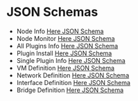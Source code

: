 # JSON Schemas

- Node Info [Here JSON Schema](../json_objects/node_information.schema)
- Node Monitor [Here JSON Schema](../json_objects/node_monitoring.schema)
- All Plugins Info [Here JSON Schema](../json_objects/plugins_info.schema)
- Plugin Install [Here JSON Schema](../json_objects/plugin_install.schema)
- Single Plugin Info [Here JSON Schema](../json_objects/plugin_info.schema)
- VM Definition [Here JSON Schema](../json_objects/vm_define.schema)
- Network Definition [Here JSON Schema](../json_objects/network_define.schema)
- Interface Definition [Here JSON Schema](../json_objects/interface_define.schema)
- Bridge Definition [Here JSON Schema](../json_objects/bridge_define.schema)

